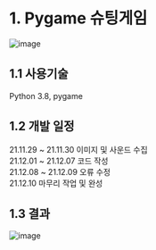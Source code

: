 # 1. Pygame 슈팅게임
![image](https://user-images.githubusercontent.com/94373380/173242536-8ed70da4-f419-4f89-a010-3ed8135dedf7.png)

## 1.1 사용기술
Python 3.8, pygame

## 1.2 개발 일정
21.11.29 ~ 21.11.30 이미지 및 사운드 수집                                  
21.12.01 ~ 21.12.07 코드 작성                                                 
21.12.08 ~ 21.12.09 오류 수정                                                  
21.12.10 마무리 작업 및 완성

## 1.3 결과
![image](https://user-images.githubusercontent.com/94373380/173244001-524f0441-485d-45bf-88c0-8c690f384194.png)

